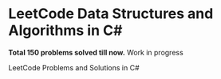 # LeetCode Data Structures and Algorithms in C#
**Total 150 problems solved till now.**
Work in progress

LeetCode Problems and Solutions in C#


